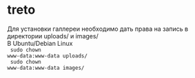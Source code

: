 # treto

Для установки галлереи необходимо дать права на запись в директории uploads/ и images/<br>
В Ubuntu/Debian Linux<br>
<code> sudo chown www-data:www-data uploads/</code><br>
<code> sudo chown www-data:www-data images/</code>

